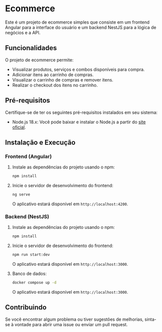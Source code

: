 # Ecommerce

Este é um projeto de ecommerce simples que consiste em um frontend Angular para a interface do usuário e um backend NestJS para a lógica de negócios e a API.

## Funcionalidades

O projeto de ecommerce permite:

- Visualizar produtos, serviços e combos disponíveis para compra.
- Adicionar itens ao carrinho de compras.
- Visualizar o carrinho de compras e remover itens.
- Realizar o checkout dos itens no carrinho.

## Pré-requisitos

Certifique-se de ter os seguintes pré-requisitos instalados em seu sistema:

- Node.js 18.x: Você pode baixar e instalar o Node.js a partir do [site oficial](https://nodejs.org/).

## Instalação e Execução

### Frontend (Angular)

1. Instale as dependências do projeto usando o npm:

    ```bash
    npm install
    ```

2. Inicie o servidor de desenvolvimento do frontend:

    ```bash
    ng serve
    ```

    O aplicativo estará disponível em `http://localhost:4200`.

### Backend (NestJS)


1. Instale as dependências do projeto usando o npm:

    ```bash
    npm install
    ```

2. Inicie o servidor de desenvolvimento do frontend:

    ```bash
    npm run start:dev
    ```

    O aplicativo estará disponível em `http://localhost:3000`.
    
    
3. Banco de dados:

    ```bash
    docker compose up -d
    ```

    O aplicativo estará disponível em `http://localhost:3000`.
## Contribuindo

Se você encontrar algum problema ou tiver sugestões de melhorias, sinta-se à vontade para abrir uma issue ou enviar um pull request.


